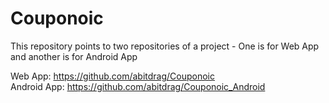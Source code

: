 # Couponoic
This repository points to two repositories of a project - One is for Web App and another is for Android App

Web App: https://github.com/abitdrag/Couponoic   
Android App: https://github.com/abitdrag/Couponoic_Android   
